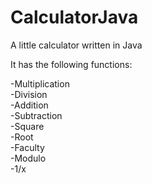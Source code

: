 # CalculatorJava

A little calculator written in Java

It has the following functions:

-Multiplication<br />
-Division<br />
-Addition<br />
-Subtraction<br />
-Square<br />
-Root<br />
-Faculty<br />
-Modulo<br />
-1/x
